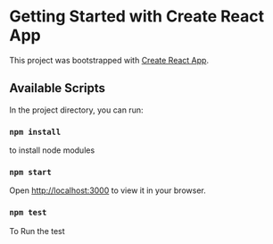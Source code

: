 # Getting Started with Create React App

This project was bootstrapped with [Create React App](https://github.com/facebook/create-react-app).

## Available Scripts

In the project directory, you can run:

### `npm install`

to install node modules
### `npm start`


Open [http://localhost:3000](http://localhost:3000) to view it in your browser.



### `npm test`

To Run the test

